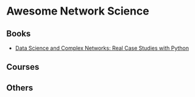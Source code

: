 # Awesome Network Science

## Books
* [Data Science and Complex Networks: Real Case Studies with Python]()
## Courses

## Others
